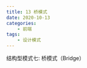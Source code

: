 ```yaml
---
title: 13 桥模式
date: 2020-10-13
categories:
    - 前端
tags:
	- 设计模式
---
```

结构型模式七: 桥模式（Bridge）
<!-- more -->
